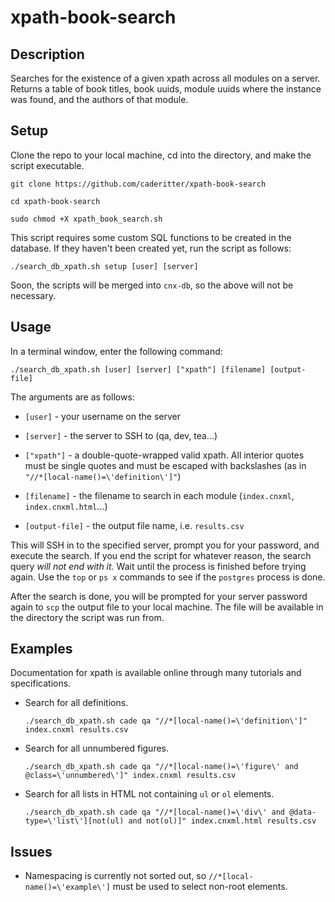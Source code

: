 # xpath-book-search

## Description

Searches for the existence of a given xpath across all modules on a server.
Returns a table of book titles, book uuids, module uuids where the instance was found, and the authors of that module.

## Setup

Clone the repo to your local machine, cd into the directory, and make the script executable.

`git clone https://github.com/caderitter/xpath-book-search`

`cd xpath-book-search`

`sudo chmod +X xpath_book_search.sh`

This script requires some custom SQL functions to be created in the database. If they haven't been created yet, run the script as follows: 

`./search_db_xpath.sh setup [user] [server]`

Soon, the scripts will be merged into `cnx-db`, so the above will not be necessary.

## Usage

In a terminal window, enter the following command:

`./search_db_xpath.sh [user] [server] ["xpath"] [filename] [output-file]`

The arguments are as follows:

* `[user]` - your username on the server

* `[server]` - the server to SSH to (qa, dev, tea...)

* `["xpath"]` - a double-quote-wrapped valid xpath. All interior quotes must be single quotes and must be escaped with backslashes (as in `"//*[local-name()=\'definition\']"`)

* `[filename]` - the filename to search in each module (`index.cnxml`, `index.cnxml.html`...)

* `[output-file]` - the output file name, i.e. `results.csv`

This will SSH in to the specified server, prompt you for your password, and execute the search. If you end the script for whatever reason, the search query *will not end with it.* Wait until the process is finished before trying again. Use the `top` or `ps x` commands to see if the `postgres` process is done.

After the search is done, you will be prompted for your server password again to `scp` the output file to your local machine. The file will be available in the directory the script was run from.

## Examples

Documentation for xpath is available online through many tutorials and specifications. 

* Search for all definitions.

	`./search_db_xpath.sh cade qa "//*[local-name()=\'definition\']" index.cnxml results.csv`

* Search for all unnumbered figures.

	`./search_db_xpath.sh cade qa "//*[local-name()=\'figure\' and @class=\'unnumbered\']" index.cnxml results.csv`

* Search for all lists in HTML not containing `ul` or `ol` elements.
	
	`./search_db_xpath.sh cade qa "//*[local-name()=\'div\' and @data-type=\'list\'][not(ul) and not(ol)]" index.cnxml.html results.csv`

## Issues

* Namespacing is currently not sorted out, so `//*[local-name()=\'example\']` must be used to select non-root elements.


